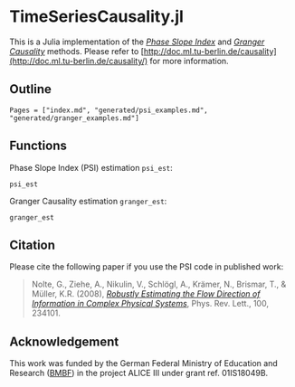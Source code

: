 # TimeSeriesCausality.jl
This is a Julia implementation of the [*Phase Slope Index*]((https://link.aps.org/doi/10.1103/PhysRevLett.100.234101)) and [*Granger Causality*](https://doi.org/10.2307/1912791) methods. Please refer to [http://doc.ml.tu-berlin.de/causality](http://doc.ml.tu-berlin.de/causality/) for more information.

## Outline
```@contents
Pages = ["index.md", "generated/psi_examples.md", "generated/granger_examples.md"]
```

## Functions
Phase Slope Index (PSI) estimation `psi_est`:

```@docs
psi_est
```

Granger Causality estimation `granger_est`:

```@docs
granger_est
```

## Citation
Please cite the following paper if you use the PSI code in published work:
> Nolte, G., Ziehe, A., Nikulin, V., Schlögl, A., Krämer, N., Brismar, T., & Müller, K.R. (2008), *[Robustly Estimating the Flow Direction of Information in Complex Physical Systems](https://link.aps.org/doi/10.1103/PhysRevLett.100.234101)*, Phys. Rev. Lett., 100, 234101. 

## Acknowledgement
This work was funded by the German Federal Ministry of Education and Research ([BMBF](https://www.bmbf.de/)) in the project ALICE III under grant ref. 01IS18049B.
